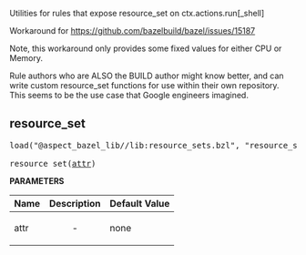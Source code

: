 <!-- Generated with Stardoc: http://skydoc.bazel.build -->

Utilities for rules that expose resource_set on ctx.actions.run[_shell]

Workaround for https://github.com/bazelbuild/bazel/issues/15187

Note, this workaround only provides some fixed values for either CPU or Memory.

Rule authors who are ALSO the BUILD author might know better, and can
write custom resource_set functions for use within their own repository.
This seems to be the use case that Google engineers imagined.

<a id="resource_set"></a>

## resource_set

<pre>
load("@aspect_bazel_lib//lib:resource_sets.bzl", "resource_set")

resource_set(<a href="#resource_set-attr">attr</a>)
</pre>



**PARAMETERS**


| Name  | Description | Default Value |
| :------------- | :------------- | :------------- |
| <a id="resource_set-attr"></a>attr |  <p align="center"> - </p>   |  none |


